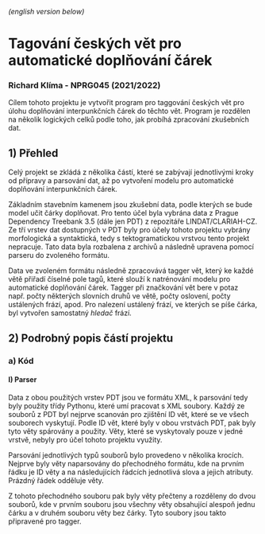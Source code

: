 *(english version below)*

# Tagování českých vět pro automatické doplňování čárek
### Richard Klíma - NPRG045 (2021/2022)

Cílem tohoto projektu je vytvořit program pro taggování českých vět pro úlohu doplňování
interpunkčních čárek do těchto vět. Program je rozdělen na několik logických celků podle toho,
jak probíhá zpracování zkušebních dat.

## 1) Přehled

Celý projekt se zkládá z&nbsp;několika částí, které se zabývají jednotlivými kroky od přípravy
a parsování dat, až po vytvoření modelu pro automatické doplňování interpunkčních čárek.

Základním stavebním kamenem jsou zkušební data, podle kterých se bude model učit čárky
doplňovat. Pro tento účel byla vybrána data z&nbsp;Prague Dependency Treebank 3.5 (dále jen PDT)
z&nbsp;repozitáře LINDAT/CLARIAH-CZ. Ze tří vrstev dat dostupných v&nbsp;PDT byly pro účely tohoto
projektu vybrány morfologická a syntaktická, tedy s&nbsp;tektogramatickou vrstvou tento projekt
nepracuje. Tato data byla rozbalena z&nbsp;archivů a následně upravena pomocí parseru do
zvoleného formátu.

Data ve zvoleném formátu následně zpracovává tagger vět, který ke každé větě přiřadí číselné pole
tagů, které slouží k&nbsp;natrénování modelu pro automatické doplňování čárek. Tagger při
značkování vět bere v&nbsp;potaz např.&nbsp;počty některých slovních druhů ve větě, počty oslovení,
počty ustálených frází, apod. Pro nalezení ustálený frází, ve kterých se píše čárka, byl vytvořen
samostatný *hledač* frází.

## 2) Podrobný popis částí projektu
### a) Kód
#### I) Parser
Data z&nbsp;obou použitých vrstev PDT jsou ve formátu XML, k&nbsp;parsování tedy byly použity
třídy Pythonu, které umí pracovat s XML soubory. Každý ze souborů z PDT byl nejprve scanován pro
zjištění ID vět, které se ve všech souborech vyskytují. Podle ID vět, které byly v obou vrstvách
PDT, pak byly tyto věty spárovány a použity. Věty, které se vyskytovaly pouze v jedné vrstvě,
nebyly pro účel tohoto projektu využity.

Parsování jednotlivých typů souborů bylo provedeno v několika krocích. Nejprve byly věty
naparsovány do přechodného formátu, kde na prvním řádku je ID věty a na následujících řádcích
jednotlivá slova a jejich atributy. Prázdný řádek odděluje věty.

Z tohoto přechodného souboru pak byly věty přečteny a rozděleny do dvou souborů, kde v prvním
souboru jsou všechny věty obsahující alespoň jednu čárku a v druhém souboru věty bez čárky.
Tyto soubory jsou takto připravené pro tagger.
